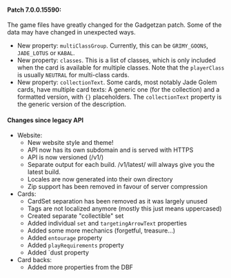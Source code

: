#### Patch 7.0.0.15590:

The game files have greatly changed for the Gadgetzan patch.
Some of the data may have changed in unexpected ways.

- New property: `multiClassGroup`. Currently, this can be `GRIMY_GOONS`,
  `JADE_LOTUS` or `KABAL`.
- New property: `classes`. This is a list of classes, which is only included
  when the card is available for multiple classes. Note that the `playerClass`
  is usually `NEUTRAL` for multi-class cards.
- New property: `collectionText`. Some cards, most notably Jade Golem cards,
  have multiple card texts: A generic one (for the collection) and a formatted
  version, with `{}` placeholders. The `collectionText` property is the generic
  version of the description.


#### Changes since legacy API

- Website:
  - New website style and theme!
  - API now has its own subdomain and is served with HTTPS
  - API is now versioned (/v1/)
  - Separate output for each build. /v1/latest/ will always give you the latest build.
  - Locales are now generated into their own directory
  - Zip support has been removed in favour of server compression
- Cards:
  - CardSet separation has been removed as it was largely unused
  - Tags are not localized anymore (mostly this just means uppercased)
  - Created separate "collectible" set
  - Added individual `set` and `targetingArrowText` properties
  - Added some more mechanics (forgetful, treasure...)
  - Added `entourage` property
  - Added `playRequirements` property
  - Added `dust property
- Card backs:
  - Added more properties from the DBF
